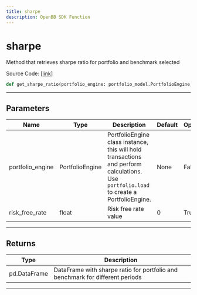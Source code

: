 ```yaml
---
title: sharpe
description: OpenBB SDK Function
---
```


# sharpe

Method that retrieves sharpe ratio for portfolio and benchmark selected

Source Code: [[link](https://github.com/OpenBB-finance/OpenBBTerminal/tree/main/openbb_terminal/portfolio/portfolio_model.py#L1048)]

```python
def get_sharpe_ratio(portfolio_engine: portfolio_model.PortfolioEngine, risk_free_rate: float = 0) -> pd.DataFrame
```
---
## Parameters

| Name | Type | Description | Default | Optional |
| ---- | ---- | ----------- | ------- | -------- |
| portfolio_engine | PortfolioEngine | PortfolioEngine class instance, this will hold transactions and perform calculations.<br/>Use `portfolio.load` to create a PortfolioEngine. | None | False |
| risk_free_rate | float | Risk free rate value | 0 | True |

---
## Returns

| Type | Description |
| ---- | ----------- |
| pd.DataFrame | DataFrame with sharpe ratio for portfolio and benchmark for different periods |

---
